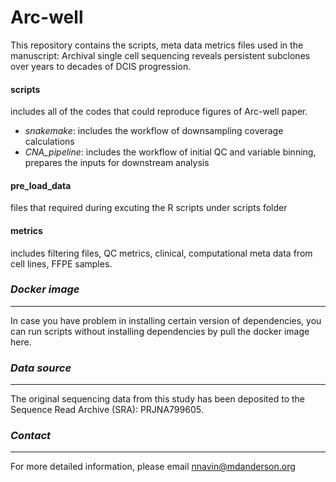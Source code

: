 # Arc-well
This repository contains the scripts, meta data metrics files used in the manuscript: Archival single cell sequencing reveals persistent subclones over years to decades of DCIS progression.


#### scripts 
includes all of the codes that could reproduce figures of Arc-well paper.
- _snakemake_: includes the workflow of downsampling coverage calculations
- _CNA_pipeline_: includes the workflow of initial QC and variable binning, prepares the inputs for downstream analysis

#### pre_load_data 
files that required during excuting the R scripts under scripts folder
#### metrics  
includes filtering files, QC metrics, clinical, computational meta data from cell lines, FFPE samples.

### _Docker image_
------------
In case you have problem in installing certain version of dependencies, you can run scripts without installing dependencies by pull the docker image here.
### _Data source_
------------
The original sequencing data from this study has been deposited to the Sequence Read Archive (SRA): PRJNA799605.

### _Contact_
------------
For more detailed information, please email nnavin@mdanderson.org 

